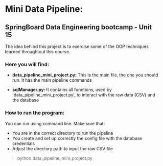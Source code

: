 # Mini Data Pipeline:
## SpringBoard Data Engineering bootcamp - Unit 15

The idea behind this project is to exercise some of the OOP  techniques learned throughtout this course.


### Here you will find:
* **data_pipeline_mini_project.py:**
This is the main file, the one you should run. It has the main pipeline commands

* **sqlManager.py:**
It contains all functions, used by 'data_pipeline_mini_project.py', to interact with the raw data (CSV) and the database

### How to run the program:
You can run using command line. Make sure that:
- You are in the correct directory to run the pipeline
- You create and set up correctly the config file with the database credentials
- Adjust the directory path to input the raw CSV file
> python data_pipeline_mini_project.py
